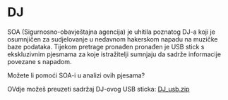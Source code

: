 # DJ
SOA (Sigurnosno-obavještajna agencija) je uhitila poznatog DJ-a koji je osumnjičen za sudjelovanje u nedavnom hakerskom napadu na muzičke baze podataka. Tijekom pretrage pronađen pronađen je USB stick s ekskluzivnim pjesmama za koje istražitelji sumnjaju da sadrže informacije povezane s napadom. 

Možete li pomoći SOA-i u analizi ovih pjesama?

OVdje možeš preuzeti sadržaj DJ-ovog USB sticka: [DJ_usb.zip](https://github.com/fnovak22/ctf-zavrsni/raw/refs/heads/main/Zadaci/Forenzika/DJ/Datoteke/DJ_usb.zip)
